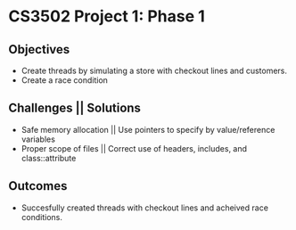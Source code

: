 # CS3502 Project 1: Phase 1

## Objectives
- Create threads by simulating a store with checkout lines and customers.
- Create a race condition

## Challenges || Solutions
- Safe memory allocation || Use pointers to specify by value/reference variables
- Proper scope of files || Correct use of headers, includes, and class::attribute

## Outcomes
- Succesfully created threads with checkout lines and acheived race conditions.
